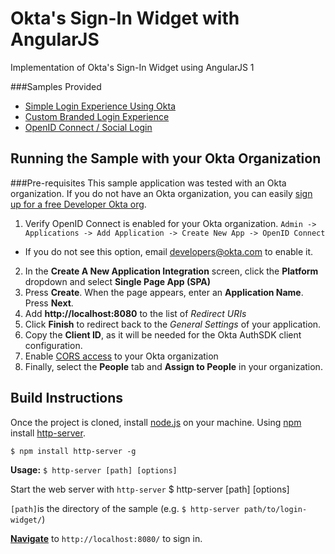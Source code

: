 # Okta's Sign-In Widget with AngularJS
Implementation of Okta's Sign-In Widget using AngularJS 1

###Samples Provided
- [Simple Login Experience Using Okta](https://github.com/jmelberg/okta-widget-angular/tree/master/login-widget)
- [Custom Branded Login Experience](https://github.com/jmelberg/okta-widget-angular/tree/master/login-widget-custom-branded)
- [OpenID Connect / Social Login](https://github.com/jmelberg/okta-widget-angular/tree/master/login-widget-oidc)

## Running the Sample with your Okta Organization
###Pre-requisites
This sample application was tested with an Okta organization. If you do not have an Okta organization, you can easily [sign up for a free Developer Okta org](https://www.okta.com/developer/signup/).

1. Verify OpenID Connect is enabled for your Okta organization. `Admin -> Applications -> Add Application -> Create New App -> OpenID Connect`
  - If you do not see this option, email [developers@okta.com](mailto:developers@okta.com) to enable it.
2. In the **Create A New Application Integration** screen, click the **Platform** dropdown and select **Single Page App (SPA)**
3. Press **Create**. When the page appears, enter an **Application Name**. Press **Next**.
4. Add **http://localhost:8080** to the list of *Redirect URIs*
5. Click **Finish** to redirect back to the *General Settings* of your application.
6. Copy the **Client ID**, as it will be needed for the Okta AuthSDK client configuration.
7. Enable [CORS access](http://developer.okta.com/docs/api/getting_started/enabling_cors.html) to your Okta organization
8. Finally, select the **People** tab and **Assign to People** in your organization.

## Build Instructions
Once the project is cloned, install [node.js](https://nodejs.org/en/download/) on your machine. Using [npm](https://nodejs.org/en/download/) install [http-server](https://www.npmjs.com/package/http-server).

    $ npm install http-server -g
    

**Usage:** `$ http-server [path] [options]`

Start the web server with `http-server`
    $ http-server [path] [options]
    
`[path]`is the directory of the sample (e.g. `$ http-server path/to/login-widget/`)

**[Navigate](http://localhost:8080/)** to `http://localhost:8080/` to sign in.
